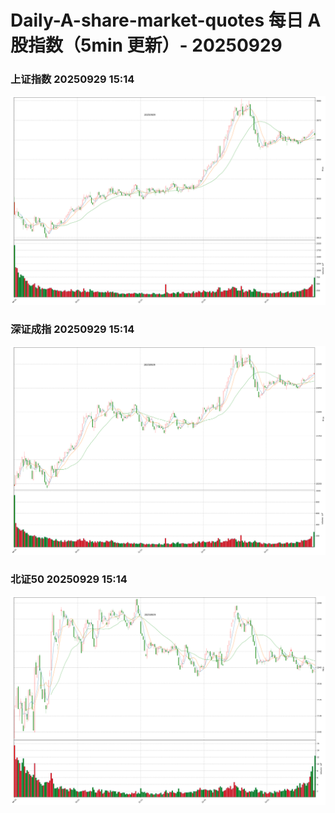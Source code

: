 
# Daily-A-share-market-quotes 每日 A 股指数（5min 更新）- 20250929

### 上证指数 20250929 15:14
![](./fig/2025/9/20250929-sh000001.png)

### 深证成指 20250929 15:14
![](./fig/2025/9/20250929-sz399001.png)

### 北证50 20250929 15:14
![](./fig/2025/9/20250929-bj899050.png)
